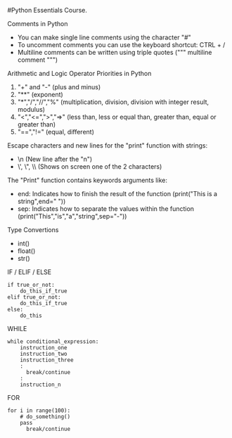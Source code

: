 #Python Essentials Course.

Comments in Python
- You can make single line comments using the character "#"
- To uncomment comments you can use the keyboard shortcut: CTRL + /
- Multiline comments can be written using triple quotes (""" multiline comment """)

Arithmetic and Logic Operator Priorities in Python
1. "+" and "-" (plus and minus)
2. "**" (exponent)
3. "*","/","//","%" (multiplication, division, division with integer result, modulus) 
4. "<","<=",">","=>" (less than, less or equal than, greater than, equal or greater than)
5. "==","!=" (equal, different)

Escape characters and new lines for the "print" function with strings:
- \n (New line after the "n")
- \\', \\", \\\ (Shows on screen one of the 2 characters)

The "Print" function contains keywords arguments like:
- end: Indicates how to finish the result of the function (print("This is a string",end=" "))
- sep: Indicates how to separate the values within the function (print("This","is","a","string",sep="-"))


Type Convertions
- int()
- float()
- str()

IF / ELIF / ELSE
```
if true_or_not:
    do_this_if_true
elif true_or_not:
    do_this_if_true
else:
    do_this
```
WHILE
```
while conditional_expression:
    instruction_one
    instruction_two
    instruction_three
    :
      break/continue
    :
    instruction_n
```
FOR
```
for i in range(100):
    # do_something()
    pass
      break/continue
```
